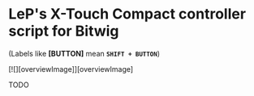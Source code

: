 # LeP's X-Touch Compact controller script for Bitwig

(Labels like **[BUTTON]** mean **`SHIFT + BUTTON`**)

[![][overviewImage]][overviewImage]

TODO
